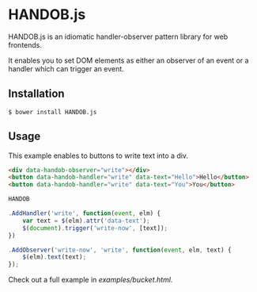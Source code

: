 # HANDOB.js

HANDOB.js is an idiomatic handler-observer pattern library for web frontends.

It enables you to set DOM elements as either an observer of an event or a
handler which can trigger an event.


## Installation

    $ bower install HANDOB.js

## Usage

This example enables to buttons to write text into a div.

```html
<div data-handob-observer="write"></div>
<button data-handob-handler="write" data-text="Hello">Hello</button>
<button data-handob-handler="write" data-text="You">You</button>
```

```javascript
HANDOB

.AddHandler('write', function(event, elm) {
    var text = $(elm).attr('data-text');
    $(document).trigger('write-now', [text]);
})

.AddObserver('write-now', 'write', function(event, elm, text) {
    $(elm).text(text);
});
```

Check out a full example in *examples/bucket.html*.
